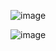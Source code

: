 ![image](https://user-images.githubusercontent.com/94179626/146119205-d931b217-dd7f-46b8-9472-1bd55effb26b.png)

![image](https://user-images.githubusercontent.com/94179626/146119471-3594ff5e-b5d7-45c5-bb19-5300de199bbb.png)

